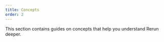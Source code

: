 ```yaml
---
title: Concepts
order: 2
---
```


This section contains guides on concepts that help you understand Rerun deeper.
